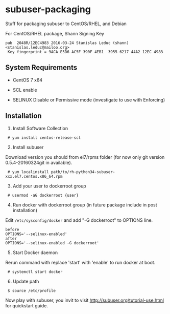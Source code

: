# subuser-packaging
Stuff for packaging subuser to CentOS/RHEL, and Debian

For CentOS/RHEL package, Shann Signing Key
```
pub  2048R/12EC4983 2016-03-24 Stanislas Leduc (shann) <stanislas.leduc@mailoo.org>
 Key fingerprint = 9ACA E5D6 AC5F 390F 4EB1  3955 6217 44A2 12EC 4983
```

System Requirements
--------------------

 * CentOS 7 x64
 
 * SCL enable

 * SELINUX Disable or Permissive mode (investigate to use with Enforcing) 

Installation
------------

1. Install Software Collection
```
 # yum install centos-release-scl
```

2. Install subuser

Download version you should from el7/rpms folder (for now only git version 0.5.4-20160324git in available).

```
 # yum localinstall path/to/rh-python34-subuser-xxx.el7.centos.x86_64.rpm
```

3. Add your user to dockerroot group
```
 # usermod -aG dockerroot {user}
```

4. Run docker with dockerroot group (in future package include in post installation)

Edit ``/etc/sysconfig/docker`` and add "-G dockerroot" to OPTIONS line.
```
before
OPTIONS='--selinux-enabled'
after
OPTIONS='--selinux-enabled -G dockerroot'
```

5. Start Docker daemon

Rerun command with replace 'start' with 'enable' to run docker at boot. 
```
 # systemctl start docker
```

6. Update path
```
 $ source /etc/profile
```

Now play with subuser, you invit to visit http://subuser.org/tutorial-use.html for quickstart guide.
